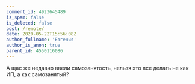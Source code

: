 ```yaml
---
comment_id: 4923645489
is_spam: false
is_deleted: false
post: /remote/
date: 2020-05-22T15:56:08Z
author_fullname: 'Евгения'
author_is_anon: true
parent_id: 4550116086
---
```


<p>А щас же недавно ввели самозанятость, нельзя это все делать не как ИП, а как самозанятый?</p>
